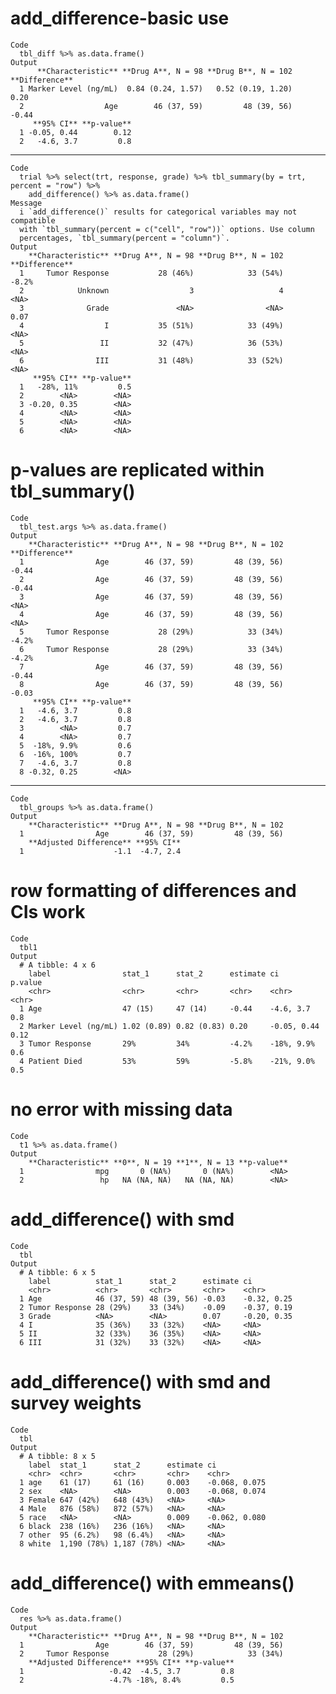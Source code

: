# add_difference-basic use

    Code
      tbl_diff %>% as.data.frame()
    Output
          **Characteristic** **Drug A**, N = 98 **Drug B**, N = 102 **Difference**
      1 Marker Level (ng/mL)  0.84 (0.24, 1.57)   0.52 (0.19, 1.20)           0.20
      2                  Age        46 (37, 59)         48 (39, 56)          -0.44
         **95% CI** **p-value**
      1 -0.05, 0.44        0.12
      2   -4.6, 3.7         0.8

---

    Code
      trial %>% select(trt, response, grade) %>% tbl_summary(by = trt, percent = "row") %>%
        add_difference() %>% as.data.frame()
    Message
      i `add_difference()` results for categorical variables may not compatible
      with `tbl_summary(percent = c("cell", "row"))` options. Use column
      percentages, `tbl_summary(percent = "column")`.
    Output
        **Characteristic** **Drug A**, N = 98 **Drug B**, N = 102 **Difference**
      1     Tumor Response           28 (46%)            33 (54%)          -8.2%
      2            Unknown                  3                   4           <NA>
      3              Grade               <NA>                <NA>           0.07
      4                  I           35 (51%)            33 (49%)           <NA>
      5                 II           32 (47%)            36 (53%)           <NA>
      6                III           31 (48%)            33 (52%)           <NA>
         **95% CI** **p-value**
      1   -28%, 11%         0.5
      2        <NA>        <NA>
      3 -0.20, 0.35        <NA>
      4        <NA>        <NA>
      5        <NA>        <NA>
      6        <NA>        <NA>

# p-values are replicated within tbl_summary()

    Code
      tbl_test.args %>% as.data.frame()
    Output
        **Characteristic** **Drug A**, N = 98 **Drug B**, N = 102 **Difference**
      1                Age        46 (37, 59)         48 (39, 56)          -0.44
      2                Age        46 (37, 59)         48 (39, 56)          -0.44
      3                Age        46 (37, 59)         48 (39, 56)           <NA>
      4                Age        46 (37, 59)         48 (39, 56)           <NA>
      5     Tumor Response           28 (29%)            33 (34%)          -4.2%
      6     Tumor Response           28 (29%)            33 (34%)          -4.2%
      7                Age        46 (37, 59)         48 (39, 56)          -0.44
      8                Age        46 (37, 59)         48 (39, 56)          -0.03
         **95% CI** **p-value**
      1   -4.6, 3.7         0.8
      2   -4.6, 3.7         0.8
      3        <NA>         0.7
      4        <NA>         0.7
      5  -18%, 9.9%         0.6
      6  -16%, 100%         0.7
      7   -4.6, 3.7         0.8
      8 -0.32, 0.25        <NA>

---

    Code
      tbl_groups %>% as.data.frame()
    Output
        **Characteristic** **Drug A**, N = 98 **Drug B**, N = 102
      1                Age        46 (37, 59)         48 (39, 56)
        **Adjusted Difference** **95% CI**
      1                    -1.1  -4.7, 2.4

# row formatting of differences and CIs work

    Code
      tbl1
    Output
      # A tibble: 4 x 6
        label                stat_1      stat_2      estimate ci          p.value
        <chr>                <chr>       <chr>       <chr>    <chr>       <chr>  
      1 Age                  47 (15)     47 (14)     -0.44    -4.6, 3.7   0.8    
      2 Marker Level (ng/mL) 1.02 (0.89) 0.82 (0.83) 0.20     -0.05, 0.44 0.12   
      3 Tumor Response       29%         34%         -4.2%    -18%, 9.9%  0.6    
      4 Patient Died         53%         59%         -5.8%    -21%, 9.0%  0.5    

# no error with missing data

    Code
      t1 %>% as.data.frame()
    Output
        **Characteristic** **0**, N = 19 **1**, N = 13 **p-value**
      1                mpg       0 (NA%)       0 (NA%)        <NA>
      2                 hp   NA (NA, NA)   NA (NA, NA)        <NA>

# add_difference() with smd

    Code
      tbl
    Output
      # A tibble: 6 x 5
        label          stat_1      stat_2      estimate ci         
        <chr>          <chr>       <chr>       <chr>    <chr>      
      1 Age            46 (37, 59) 48 (39, 56) -0.03    -0.32, 0.25
      2 Tumor Response 28 (29%)    33 (34%)    -0.09    -0.37, 0.19
      3 Grade          <NA>        <NA>        0.07     -0.20, 0.35
      4 I              35 (36%)    33 (32%)    <NA>     <NA>       
      5 II             32 (33%)    36 (35%)    <NA>     <NA>       
      6 III            31 (32%)    33 (32%)    <NA>     <NA>       

# add_difference() with smd and survey weights

    Code
      tbl
    Output
      # A tibble: 8 x 5
        label  stat_1      stat_2      estimate ci           
        <chr>  <chr>       <chr>       <chr>    <chr>        
      1 age    61 (17)     61 (16)     0.003    -0.068, 0.075
      2 sex    <NA>        <NA>        0.003    -0.068, 0.074
      3 Female 647 (42%)   648 (43%)   <NA>     <NA>         
      4 Male   876 (58%)   872 (57%)   <NA>     <NA>         
      5 race   <NA>        <NA>        0.009    -0.062, 0.080
      6 black  238 (16%)   236 (16%)   <NA>     <NA>         
      7 other  95 (6.2%)   98 (6.4%)   <NA>     <NA>         
      8 white  1,190 (78%) 1,187 (78%) <NA>     <NA>         

# add_difference() with emmeans()

    Code
      res %>% as.data.frame()
    Output
        **Characteristic** **Drug A**, N = 98 **Drug B**, N = 102
      1                Age        46 (37, 59)         48 (39, 56)
      2     Tumor Response           28 (29%)            33 (34%)
        **Adjusted Difference** **95% CI** **p-value**
      1                   -0.42  -4.5, 3.7         0.8
      2                   -4.7% -18%, 8.4%         0.5

